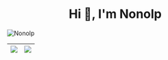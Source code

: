 <h1 align="center">Hi 👋, I'm Nonolp</h1>

<p align="left"> <img src="https://komarev.com/ghpvc/?username=Nonolp" alt="Nonolp" /> </p> 


| ![](https://github-readme-stats.vercel.app/api/top-langs/?username=Nonolp&theme=github_dark&layout=compact) | ![](https://github-readme-stats.vercel.app/api?username=Nonolp&show_icons=true&theme=github_dark&line_height=20) |
|---|---|
